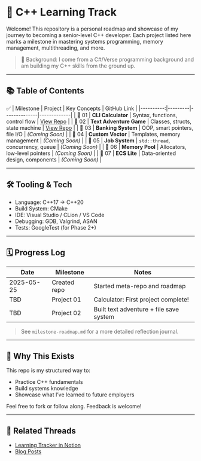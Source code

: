 # 🚀 C++ Learning Track

Welcome! This repository is a personal roadmap and showcase of my journey to becoming a senior-level C++ developer. Each project listed here marks a milestone in mastering systems programming, memory management, multithreading, and more.

> 🎯 Background: I come from a C#/Verse programming background and am building my C++ skills from the ground up.

---

## 📚 Table of Contents
✅
| Milestone | Project | Key Concepts | GitHub Link |
|----------:|---------|--------------|-------------|
| 🔄 01 | **CLI Calculator** | Syntax, functions, control flow | [View Repo](https://github.com/your-username/cpp-calculator) |
| 🔄 02 | **Text Adventure Game** | Classes, structs, state machine | [View Repo](https://github.com/your-username/text-adventure) |
| 🔄 03 | **Banking System** | OOP, smart pointers, file I/O | *(Coming Soon)* |
| 🔄 04 | **Custom Vector** | Templates, memory management | *(Coming Soon)* |
| 🔄 05 | **Job System** | `std::thread`, concurrency, queue | *(Coming Soon)* |
| 🔄 06 | **Memory Pool** | Allocators, low-level pointers | *(Coming Soon)* |
| 🔄 07 | **ECS Lite** | Data-oriented design, components | *(Coming Soon)* |

---

## 🛠️ Tooling & Tech

- Language: C++17 → C++20
- Build System: CMake
- IDE: Visual Studio / CLion / VS Code
- Debugging: GDB, Valgrind, ASAN
- Tests: GoogleTest (for Phase 2+)

---

## 🗓️ Progress Log

| Date | Milestone | Notes |
|------|-----------|-------|
| 2025-05-25 | Created repo | Started meta-repo and roadmap |
| TBD | Project 01 | Calculator: First project complete! |
| TBD | Project 02 | Built text adventure + file save system |

> See `milestone-roadmap.md` for a more detailed reflection journal.

---

## 🧠 Why This Exists

This repo is my structured way to:
- Practice C++ fundamentals
- Build systems knowledge
- Showcase what I’ve learned to future employers

Feel free to fork or follow along. Feedback is welcome!

---

## 🧵 Related Threads
- [Learning Tracker in Notion](#)
- [Blog Posts](#)
